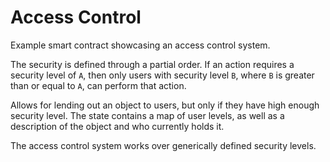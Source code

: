 # Access Control

Example smart contract showcasing an access control system.

The security is defined through a partial order. If an action requires a security level of `A`, then only users with security
level `B`, where `B` is greater than or equal to `A`, can perform that action.

Allows for lending out an object to users, but only if they have high enough security level.
The state contains a map of user levels, as well as a description of the object and who currently holds it.

The access control system works over generically defined security levels.